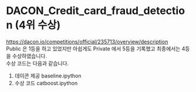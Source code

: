 # DACON_Credit_card_fraud_detection (4위 수상)



https://dacon.io/competitions/official/235713/overview/description    
Public 은 1등을 하고 있었지만 아쉽게도 Private 에서 5등을 기록했고 최종에서는 4등을 수상하였습니다.  
수상 코드는 다음과 같습니다.
1. 데이콘 제공 baseline.ipython
2. 수상 코드 catboost.ipython
